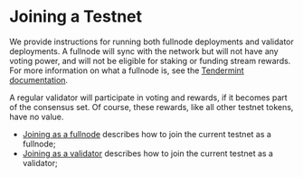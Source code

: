 # Joining a Testnet

We provide instructions for running both fullnode deployments and validator deployments. A
fullnode will sync with the network but will not have any voting power, and will
not be eligible for staking or funding stream rewards. For more information on
what a fullnode is, see the [Tendermint
documentation](https://docs.tendermint.com/v0.35/nodes/#full-node).

A regular validator will participate in voting and rewards, if it becomes part
of the consensus set.  Of course, these rewards, like all other testnet tokens,
have no value.

- [Joining as a fullnode](./join-testnet/fullnode.md) describes how to join the current testnet as a fullnode;
- [Joining as a validator](./join-testnet/validator.md) describes how to join the current testnet as a validator;
